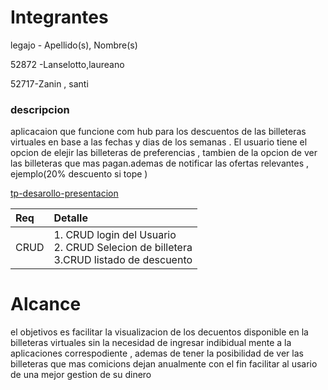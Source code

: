 # Integrantes

legajo - Apellido(s), Nombre(s)

52872 -Lanselotto,laureano

52717-Zanin , santi

### descripcion

aplicacaion que funcione com hub para los descuentos de las billeteras virtuales en base a las fechas y dias de los semanas . El usuario tiene el opcion de elejir las billeteras de preferencias , tambien de la opcion de ver las billeteras que mas pagan.ademas de notificar las ofertas relevantes , ejemplo(20% descuento si tope )

[tp-desarollo-presentacion](https://github.com/user-attachments/assets/ada48a43-4774-4326-833c-0a9c4fa79927)

|Req|Detalle|
|:-|:-|
|CRUD |1. CRUD login del Usuario<br>2. CRUD Selecion de billetera<br>3.CRUD listado de descuento|

# Alcance 

el objetivos es facilitar la visualizacion de los decuentos disponible en la billeteras virtuales sin la necesidad de ingresar indibidual mente a la aplicaciones correspodiente , ademas de tener la posibilidad de ver las billeteras que mas comicions dejan anualmente con el fin facilitar al usario de una mejor gestion de su dinero
